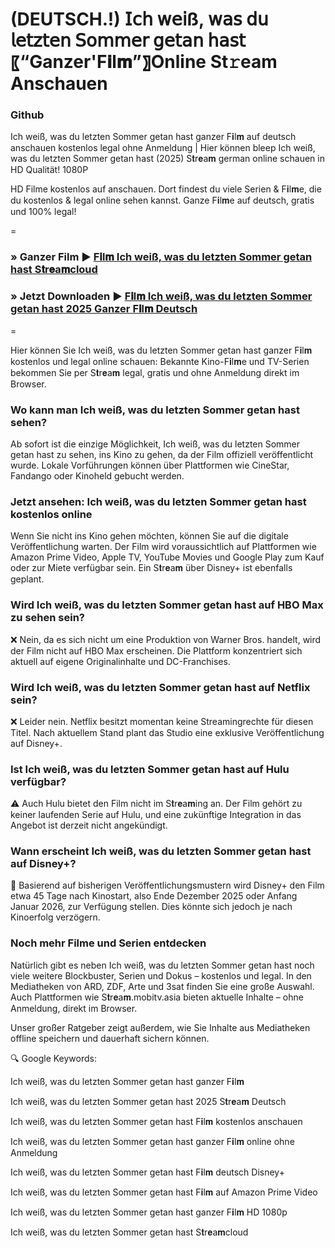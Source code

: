 # (DEUTSCH.!) 𝖨𝖼𝗁 𝗐𝖾𝗂ß, 𝗐𝖺𝗌 𝖽𝗎 𝗅𝖾𝗍𝗓𝗍𝖾𝗇 𝖲𝗈𝗆𝗆𝖾𝗋 𝗀𝖾𝗍𝖺𝗇 𝗁𝖺𝗌𝗍 〖“Ganzer'F𝐢l𝐦”〗Online St𝚛eam Anschauen 

### Github

Ich weiß, was du letzten Sommer getan hast ganzer F𝐢l𝐦 auf deutsch anschauen kostenlos legal ohne Anmeldung | Hier können bleep Ich weiß, was du letzten Sommer getan hast (2025) S𝐭r𝐞a𝐦 german online schauen in HD Qualität! 1080P

HD Filme kostenlos auf anschauen. Dort findest du viele Serien & F𝐢l𝐦e, die du kostenlos & legal online sehen kannst. Ganze F𝐢l𝐦e auf deutsch, gratis und 100% legal!

=

### » Ganzer Film ▶️ [F𝐢l𝐦 Ich weiß, was du letzten Sommer getan hast S𝐭r𝐞a𝐦cloud](https://t.co/oHiJqMFne3)

### » Jetzt Downloaden ▶️ [F𝐢l𝐦 Ich weiß, was du letzten Sommer getan hast 2025 Ganzer F𝐢l𝐦 Deutsch](https://t.co/oHiJqMFne3)

=

Hier können Sie Ich weiß, was du letzten Sommer getan hast ganzer F𝐢l𝐦 kostenlos und legal online schauen: Bekannte Kino-F𝐢l𝐦e und TV-Serien bekommen Sie per S𝐭r𝐞a𝐦 legal, gratis und ohne Anmeldung direkt im Browser.

### Wo kann man Ich weiß, was du letzten Sommer getan hast sehen?

Ab sofort ist die einzige Möglichkeit, Ich weiß, was du letzten Sommer getan hast zu sehen, ins Kino zu gehen, da der Film offiziell veröffentlicht wurde. Lokale Vorführungen können über Plattformen wie CineStar, Fandango oder Kinoheld gebucht werden.

### Jetzt ansehen: Ich weiß, was du letzten Sommer getan hast kostenlos online

Wenn Sie nicht ins Kino gehen möchten, können Sie auf die digitale Veröffentlichung warten. Der Film wird voraussichtlich auf Plattformen wie Amazon Prime Video, Apple TV, YouTube Movies und Google Play zum Kauf oder zur Miete verfügbar sein. Ein S𝐭r𝐞a𝐦 über Disney+ ist ebenfalls geplant.

### Wird Ich weiß, was du letzten Sommer getan hast auf HBO Max zu sehen sein?

❌ Nein, da es sich nicht um eine Produktion von Warner Bros. handelt, wird der Film nicht auf HBO Max erscheinen. Die Plattform konzentriert sich aktuell auf eigene Originalinhalte und DC-Franchises.

### Wird Ich weiß, was du letzten Sommer getan hast auf Netflix sein?

❌ Leider nein. Netflix besitzt momentan keine Streamingrechte für diesen Titel. Nach aktuellem Stand plant das Studio eine exklusive Veröffentlichung auf Disney+.

### Ist Ich weiß, was du letzten Sommer getan hast auf Hulu verfügbar?

⚠️ Auch Hulu bietet den Film nicht im S𝐭r𝐞a𝐦ing an. Der Film gehört zu keiner laufenden Serie auf Hulu, und eine zukünftige Integration in das Angebot ist derzeit nicht angekündigt.

### Wann erscheint Ich weiß, was du letzten Sommer getan hast auf Disney+?

📅 Basierend auf bisherigen Veröffentlichungsmustern wird Disney+ den Film etwa 45 Tage nach Kinostart, also Ende Dezember 2025 oder Anfang Januar 2026, zur Verfügung stellen. Dies könnte sich jedoch je nach Kinoerfolg verzögern.

### Noch mehr Filme und Serien entdecken

Natürlich gibt es neben Ich weiß, was du letzten Sommer getan hast noch viele weitere Blockbuster, Serien und Dokus – kostenlos und legal. In den Mediatheken von ARD, ZDF, Arte und 3sat finden Sie eine große Auswahl. Auch Plattformen wie S𝐭r𝐞a𝐦.mobitv.asia bieten aktuelle Inhalte – ohne Anmeldung, direkt im Browser.

Unser großer Ratgeber zeigt außerdem, wie Sie Inhalte aus Mediatheken offline speichern und dauerhaft sichern können.

🔍 Google Keywords:

Ich weiß, was du letzten Sommer getan hast ganzer F𝐢l𝐦

Ich weiß, was du letzten Sommer getan hast 2025 S𝐭r𝐞a𝐦 Deutsch

Ich weiß, was du letzten Sommer getan hast F𝐢l𝐦 kostenlos anschauen

Ich weiß, was du letzten Sommer getan hast ganzer F𝐢l𝐦 online ohne Anmeldung

Ich weiß, was du letzten Sommer getan hast F𝐢l𝐦 deutsch Disney+

Ich weiß, was du letzten Sommer getan hast F𝐢l𝐦 auf Amazon Prime Video

Ich weiß, was du letzten Sommer getan hast ganzer F𝐢l𝐦 HD 1080p

Ich weiß, was du letzten Sommer getan hast S𝐭r𝐞a𝐦cloud
